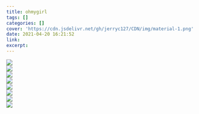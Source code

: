 ```yaml
---
title: ohmygirl
tags: []
categories: []
cover: 'https://cdn.jsdelivr.net/gh/jerryc127/CDN/img/material-1.png'
date: 2021-04-20 16:21:52
link:
excerpt:
---
```


<div class="justified-gallery"><p><img src="/img/loading.gif" data-lazy-src="https://i.loli.net/2019/12/25/Fze9jchtnyJXMHN.jpg"><br><img src="/img/loading.gif" data-lazy-src="https://i.loli.net/2019/12/25/ryLVePaqkYm4TEK.jpg"><br><img src="/img/loading.gif" data-lazy-src="https://i.loli.net/2019/12/25/gEy5Zc1Ai6VuO4N.jpg"><br><img src="/img/loading.gif" data-lazy-src="https://i.loli.net/2019/12/25/d6QHbytlSYO4FBG.jpg"><br><img src="/img/loading.gif" data-lazy-src="https://i.loli.net/2019/12/25/6nepIJ1xTgufatZ.jpg"><br><img src="/img/loading.gif" data-lazy-src="https://i.loli.net/2019/12/25/E7Jvr4eIPwUNmzq.jpg"><br><img src="/img/loading.gif" data-lazy-src="https://i.loli.net/2019/12/25/mh19anwBSWIkGlH.jpg"><br><img src="/img/loading.gif" data-lazy-src="https://i.loli.net/2019/12/25/2tu9JC8ewpBFagv.jpg"></p></div>